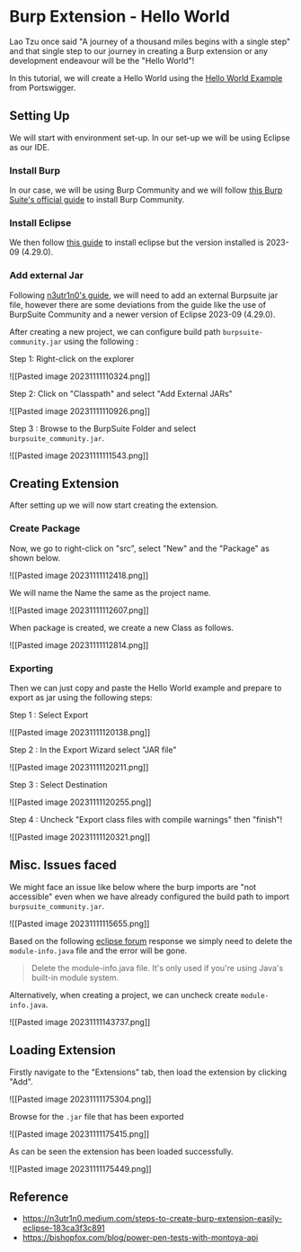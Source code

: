 # Burp Extension - Hello World 
Lao Tzu once said "A journey of a thousand miles begins with a single step" and that single step to our journey in creating a Burp extension or any development endeavour will be the "Hello World"! 

In this tutorial, we will create a Hello World using the [Hello World Example](https://github.com/PortSwigger/burp-extensions-montoya-api-examples/blob/main/helloworld/src/main/java/example/helloworld/HelloWorld.java) from Portswigger.
## Setting Up
We will start with environment set-up. In our set-up we will be using Eclipse as our IDE.
### Install Burp
In our case, we will be using Burp Community and we will follow [this Burp Suite's official guide](https://portswigger.net/burp/documentation/desktop/getting-started/download-and-install) to install Burp Community.
### Install Eclipse
We then follow [this guide](https://itsfoss.com/install-latest-eclipse-ubuntu/) to install eclipse but the version installed is 2023-09 (4.29.0).
### Add external Jar 
Following [n3utr1n0's guide](https://n3utr1n0.medium.com/steps-to-create-burp-extension-easily-eclipse-183ca3f3c891), we will need to add an external Burpsuite jar file, however there are some deviations from the guide like the use of BurpSuite Community and a newer version of Eclipse 2023-09 (4.29.0).

After creating a new project, we can configure build path  `burpsuite-community.jar` using the following :

Step 1: Right-click on the explorer

![[Pasted image 20231111110324.png]]

Step 2: Click on "Classpath" and select "Add External JARs"

![[Pasted image 20231111110926.png]]

Step 3 : Browse to the BurpSuite Folder and select `burpsuite_community.jar`.

![[Pasted image 20231111111543.png]]

## Creating Extension
After setting up we will now start creating the extension.
### Create Package
Now, we go to right-click on "src", select "New" and the "Package" as shown below.

![[Pasted image 20231111112418.png]]

We will name the Name the same as the project name.

![[Pasted image 20231111112607.png]]

When package is created, we create a new Class as follows.

![[Pasted image 20231111112814.png]]

### Exporting
Then we can just copy and paste the Hello World example and prepare to export as jar using the following steps:

Step 1 : Select Export

![[Pasted image 20231111120138.png]]

Step 2 : In the Export Wizard select "JAR file"

![[Pasted image 20231111120211.png]]

Step 3 : Select Destination

![[Pasted image 20231111120255.png]]

Step 4 : Uncheck "Export class files with compile warnings" then "finish"!

![[Pasted image 20231111120321.png]]

## Misc. Issues faced
We might face an issue like below where the burp imports are "not accessible" even when we have already configured the build path to import `burpsuite_community.jar`.

![[Pasted image 20231111115655.png]]

Based on the following [eclipse forum](https://www.eclipse.org/forums/index.php/t/1103208/) response we simply need to delete the `module-info.java` file and the error will be gone.

> Delete the module-info.java file. It's only used if you're using Java's built-in module system.

Alternatively, when creating a project, we can uncheck create `module-info.java`.

![[Pasted image 20231111143737.png]]

## Loading Extension
Firstly navigate to the "Extensions" tab,  then load the extension by clicking  "Add".

![[Pasted image 20231111175304.png]]

Browse for the `.jar` file that has been exported

![[Pasted image 20231111175415.png]]

As can be seen the extension has been loaded successfully. 

![[Pasted image 20231111175449.png]]

## Reference
- https://n3utr1n0.medium.com/steps-to-create-burp-extension-easily-eclipse-183ca3f3c891
- https://bishopfox.com/blog/power-pen-tests-with-montoya-api